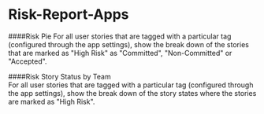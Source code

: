 # Risk-Report-Apps

####Risk Pie
For all user stories that are tagged with a particular tag (configured through the app settings), show the break down of the stories that are marked as "High Risk" as "Committed", "Non-Committed" or "Accepted".

####Risk Story Status by Team  
For all user stories that are tagged with a particular tag (configured through the app settings), show the break down of the story states where the stories are marked as "High Risk".

